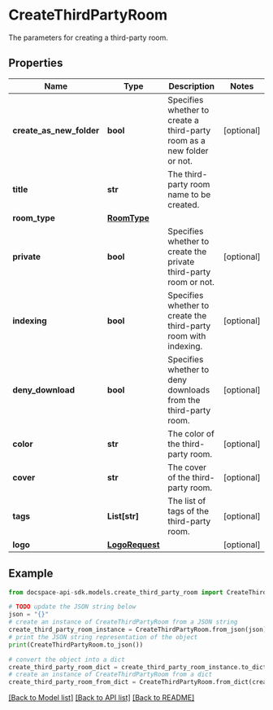 # CreateThirdPartyRoom
The parameters for creating a third-party room.

## Properties

Name | Type | Description | Notes
------------ | ------------- | ------------- | -------------
**create_as_new_folder** | **bool** | Specifies whether to create a third-party room as a new folder or not. | [optional] 
**title** | **str** | The third-party room name to be created. | 
**room_type** | [**RoomType**](RoomType.md) |  | 
**private** | **bool** | Specifies whether to create the private third-party room or not. | [optional] 
**indexing** | **bool** | Specifies whether to create the third-party room with indexing. | [optional] 
**deny_download** | **bool** | Specifies whether to deny downloads from the third-party room. | [optional] 
**color** | **str** | The color of the third-party room. | [optional] 
**cover** | **str** | The cover of the third-party room. | [optional] 
**tags** | **List[str]** | The list of tags of the third-party room. | [optional] 
**logo** | [**LogoRequest**](LogoRequest.md) |  | [optional] 

## Example

```python
from docspace-api-sdk.models.create_third_party_room import CreateThirdPartyRoom

# TODO update the JSON string below
json = "{}"
# create an instance of CreateThirdPartyRoom from a JSON string
create_third_party_room_instance = CreateThirdPartyRoom.from_json(json)
# print the JSON string representation of the object
print(CreateThirdPartyRoom.to_json())

# convert the object into a dict
create_third_party_room_dict = create_third_party_room_instance.to_dict()
# create an instance of CreateThirdPartyRoom from a dict
create_third_party_room_from_dict = CreateThirdPartyRoom.from_dict(create_third_party_room_dict)
```
[[Back to Model list]](../README.md#documentation-for-models) [[Back to API list]](../README.md#documentation-for-api-endpoints) [[Back to README]](../README.md)


